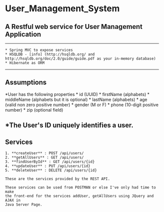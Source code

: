 # User_Management_System

## A Restful web service for User Management Application
----
	* Spring MVC to expose services
	* HSQLDB - [info] (http://hsqldb.org/ and http://hsqldb.org/doc/2.0/guide/guide.pdf as your in-memory database)
	* Hibernate as ORM
----
## Assumptions
		
 *User has the following properties
	*	id (UUID)
	*	firstName (alphabets)
	*	middleName (alphabets but it is optional)
	*	lastName (alphabets)
	*	age (valid non zero positive number)
	*	gender (M or F)
	*	phone (10-digit positive number)
	*	zip (optional field)
	
 *The User's ID uniquely identifies a user.
 ----
## Services
 
 	1. **createUser** : POST /api/users/
 	2. **getAllUsers** : GET /api/users/
 	3. **findUserById** : GET /api/users/{id}
 	4. **updateUser** : PUT /api/users/{id}
 	5. **deleteUser** : DELETE /api/users/{id}
 	
 	These are the services provided by the REST API. 
 	
 	These services can be used from POSTMAN or else I've only had time to make
 	the front-end for the services addUser, getAllUsers using JQuery and AJAX in
 	Java Server Page.
 
 

	


